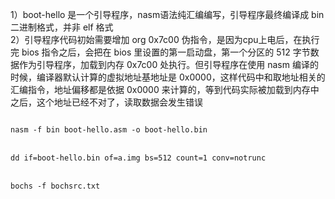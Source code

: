 1）boot-hello 是一个引导程序，nasm语法纯汇编编写，引导程序最终编译成 bin 二进制格式，并非 elf 格式<br>
2）引导程序代码初始需要增加 org 0x7c00 伪指令，是因为cpu上电后，在执行完 bios 指令之后，会把在 bios 里设置的第一启动盘，第一个分区的 512 字节数据作为引导程序，加载到内存 0x7c00 处执行。但引导程序在使用 nasm 编译的时候，编译器默认计算的虚拟地址基地址是 0x0000，这样代码中和取地址相关的汇编指令，地址偏移都是依据 0x0000 来计算的，等到代码实际被加载到内存中之后，这个地址已经不对了，读取数据会发生错误<br>

<code>
nasm -f bin boot-hello.asm -o boot-hello.bin
</code>
<br>
<code>
dd if=boot-hello.bin of=a.img bs=512 count=1 conv=notrunc	
</code>
<br>
<code>
bochs -f bochsrc.txt	
</code>
<br>

